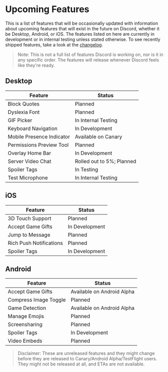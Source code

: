 <!-- TITLE: Upcoming Features -->
<!-- SUBTITLE: A quick summary of Upcoming Features -->

# Upcoming Features
This is a list of features that will be occasionally updated with information about upcoming features that will exist in the future on Discord, whether it be Desktop, Android, or iOS. The features listed on here are currently in development or in internal testing unless stated otherwise. To see recently shipped features, take a look at the [changelog](/changelog).

> Note: This is not a full list of features Discord is working on, nor is it in any specific order. The features will release whenever Discord feels like they're ready.

## Desktop

| Feature |	Status |
|---------|---------|
| Block Quotes | Planned |
| Dyslexia Font | Planned |
| GIF Picker | In Internal Testing |
| Keyboard Navigation | In Development |
| Mobile Presence Indicator | Available on Canary |
| Permissions Preview Tool | Planned |
| Overlay Home Bar | In Development |
| Server Video Chat | Rolled out to 5%; Planned |
| Spoiler Tags | In Testing |
| Test Microphone | In Internal Testing |

## iOS
| Feature | Status	|
|---------|---------|
| 3D Touch Support | Planned |
| Accept Game Gifts | In Development |
| Jump to Message | Planned |
| Rich Push Notifications | Planned |
| Spoiler Tags | In Development |

## Android
| Feature | Status |
|---------|--------|
| Accept Game Gifts | Available on Android Alpha |
| Compress Image Toggle | Planned |
| Game Detection | Available on Android Alpha |
| Manage Emojis | Planned |
| Screensharing | Planned |
| Spoiler Tags | In Development |
| Video Embeds | Planned |

> Disclaimer: These are unreleased features and they might change before they are released to Canary/Android Alpha/TestFlight users. They might not be released at all, and ETAs are not available.
